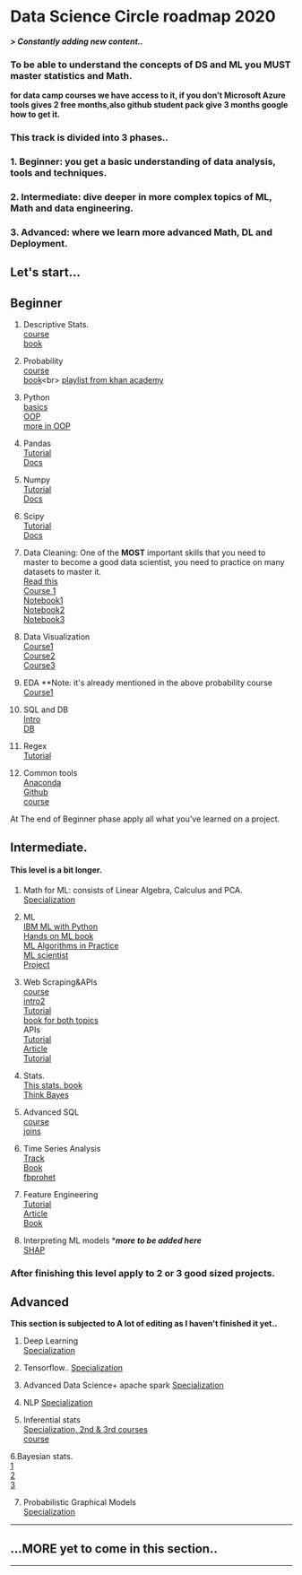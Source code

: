 # Data Science Circle roadmap 2020

***> Constantly adding new content..***
### To be able to understand the concepts of DS and ML you MUST master statistics and Math.

**for data camp courses we have access to it, if you don’t Microsoft Azure tools gives 2 free months,also github student pack give 3 months google how to get it.**

### This track is divided into 3 phases..

 ### 1. Beginner: you get a basic understanding of data analysis, tools and techniques.
 ### 2. Intermediate: dive deeper in more complex topics of ML, Math and data engineering.
 ### 3. Advanced: where we learn more advanced Math, DL and Deployment.

## Let's start...

## Beginner

 1. Descriptive Stats. <br>
[course](https://www.udacity.com/course/intro-to-descriptive-statistics--ud827)<br>
[book](http://onlinestatbook.com/Online_Statistics_Education.pdf)<br>
2. Probability<br>
[course](https://www.coursera.org/learn/probability-theory-statistics)<br>
[book](https://drive.google.com/file/d/1oQMZQk0KSoLsOjDKnjWWoKWIF_LFCV5a/view?usp=sharing(https://drive.google.com/file/d/1oQMZQk0KSoLsOjDKnjWWoKWIF_LFCV5a/view?usp=sharing)**)<br>
[playlist from khan academy](https://www.khanacademy.org/math/statistics-probability/probability-library)<br>
3. Python<br>
[basics](https://classroom.udacity.com/courses/ud1110)<br>
[OOP](https://learn.datacamp.com/courses/object-oriented-programming-in-python)<br>
[more in OOP](https://www.futurelearn.com/courses/object-oriented-principles)<br>
4. Pandas<br>
[Tutorial](https://www.kaggle.com/learn/pandas)<br>
[Docs](https://pandas.pydata.org/pandas-docs/version/0.15/tutorials.html)<br>
5. Numpy<br>
[Tutorial](http://cs231n.github.io/python-numpy-tutorial/)<br>
[Docs](https://numpy.org/doc/1.18/user/quickstart.html)<br>
6. Scipy<br>
[Tutorial](https://cs231n.github.io/python-numpy-tutorial/#scipy)<br>
[Docs](https://docs.scipy.org/doc/scipy/reference/tutorial/general.html)<br>

7. Data Cleaning: One of the **MOST** important skills that you need to master to become a good data scientist, you need to practice on many datasets to master it.<br>
[Read this](https://towardsdatascience.com/the-ultimate-guide-to-data-cleaning-3969843991d4)<br>
[Course 1](https://www.datacamp.com/courses/cleaning-data-in-python)<br>
[Notebook1](https://www.kaggle.com/bandiatindra/telecom-churn-prediction)<br/>
[Notebook2](https://drive.google.com/drive/folders/1OQAEQ8rC4j6oBP7AyDU4bKpPr8sSStJI?fbclid=IwAR2dSrbyoZLM-Wm57yEYy8L8PmpPV9hqXdkNf-pURJC5C5xCz7UJB4YpJ7M)<br/>
[Notebook3](https://www.kaggle.com/ashishg21/data-cleaning-and-some-analysis-shoe-prices)<br>
8. Data Visualization<br>
[Course1](https://learn.datacamp.com/courses/introduction-to-data-visualization-with-seaborn)<br>
[Course2](https://learn.datacamp.com/courses/intermediate-data-visualization-with-seaborn)<br>
[Course3](https://www.coursera.org/learn/understanding-visualization-data)<br>

9. EDA
**Note: it's already mentioned in the above probability course <br>
[Course1](https://learn.datacamp.com/courses/exploratory-data-analysis-in-python) <br>
10. SQL and DB<br>
[Intro](https://learn.datacamp.com/courses/introduction-to-sql)<br>
[DB](https://learn.datacamp.com/courses/introduction-to-relational-databases-in-sql)<br>
11. Regex<br>
[Tutorial](https://www.datacamp.com/community/tutorials/python-regular-expression-tutorial)<br>
12. Common tools<br>
[Anaconda](https://learn.datacamp.com/courses/conda-essentials)<br>
[Github](https://git-scm.com/book/en/v2)<br>
[course](https://www.udacity.com/course/version-control-with-git--ud123)<br>

At The end of Beginner phase apply all what you've learned on a project.

## Intermediate.
#### This level is a bit longer.
1. Math for ML: consists of Linear Algebra, Calculus and PCA. <br>
[Specialization](https://www.coursera.org/specializations/mathematics-machine-learning)<br>
2. ML<br>
[IBM ML with Python](https://www.coursera.org/learn/machine-learning-with-python)<br>
[Hands on ML book](https://drive.google.com/file/d/15J7YoyRcmwQE2mgW5yVs-MrPL3YtmuSz/view?usp=sharing&fbclid=IwAR1RVi90sfrggEaZnc1roXW9H8AGECyHcsQnZw22FORq-HSaP0VlBU5CAiM)<br>
[ML Algorithms in Practice](https://www.coursera.org/specializations/machine-learning-algorithms-real-world?utm_medium=email&utm_source=marketing&utm_campaign=A39CcMUuEempyReieZALEQ)<br>
[ML scientist](https://learn.datacamp.com/career-tracks/machine-learning-scientist-with-python?version=1)<br>
[Project](https://www.coursera.org/learn/applied-data-science-capstone)<br>
3. Web Scraping&APIs<br>
[course](https://learn.datacamp.com/courses/web-scraping-with-python)<br>
[intro2](https://www.dataquest.io/blog/web-scraping-tutorial-python/)<br>
[Tutorial](https://realpython.com/beautiful-soup-web-scraper-python/)<br>
[book for both topics](https://b-ok.africa/book/3515980/5d50aa)<br>
APIs <br>
[Tutorial](https://www.dataquest.io/blog/python-api-tutorial/)<br>
[Article](https://medium.com/m/global-identity?redirectUrl=https%3A%2F%2Ftowardsdatascience.com%2Fhow-to-pull-data-from-an-api-using-python-requests-edcc8d6441b1)<br>
[Tutorial](https://rapidapi.com/blog/how-to-use-an-api-with-python/)<br>
4. Stats.<br>
[This stats. book](https://b-ok.africa/book/2737548/7659e9)<br>
[Think Bayes](https://b-ok.africa/book/2737587/ab97d5)<br>
5. Advanced SQL<br>
[course](https://learn.datacamp.com/courses/intermediate-data-visualization-with-seaborn)<br>
[joins](https://learn.datacamp.com/courses/joining-data-in-postgresql)<br>

6. Time Series Analysis<br>
[Track](https://learn.datacamp.com/skill-tracks/time-series-with-python)<br>
[Book](https://www.memsql.com/resources/ebook-oreilly_time_series_2019)<br>
[fbprohet](https://facebook.github.io/prophet/docs/quick_start.html)<br>
7. Feature Engineering<br>
[Tutorial](https://www.kaggle.com/learn/feature-engineering)<br>
[Article](https://www.medium.com/m/global-identity?redirectUrl=https%3A%2F%2Ftowardsdatascience.com%2Ffeature-engineering-for-machine-learning-3a5e293a5114)<br>
[Book](https://b-ok.cc/book/3583182/056a36)<br>
8. Interpreting ML models ****more to be added here*** <br/>
[SHAP](https://shap.readthedocs.io/en/latest/)<br/>

###  After finishing this level apply to 2 or 3 good sized projects.

## Advanced
**This section is subjected to A lot of editing as I haven't finished it yet..**

1. Deep Learning <br>
[Specialization](https://www.coursera.org/specializations/deep-learning)<br>

2. Tensorflow..
[Specialization](https://www.coursera.org/specializations/tensorflow-in-practice)<br>

3. Advanced Data Science+ apache spark
[Specialization](https://www.coursera.org/specializations/advanced-data-science-ibm)<br>
4. NLP 
[Specialization](https://www.coursera.org/specializations/natural-language-processing)<br>

5. Inferential stats <br>
[Specialization, 2nd & 3rd courses](https://www.coursera.org/specializations/statistics-with-python)<br>
[course](https://www.coursera.org/learn/statistical-inferences)<br>

6.Bayesian stats.<br>
[1](https://www.coursera.org/learn/bayesian-statistics)<br>
[2](https://www.coursera.org/learn/mcmc-bayesian-statistics)<br>
[3](https://www.coursera.org/learn/mixture-models)<br>

7. Probabilistic Graphical Models <br>[Specialization](https://www.coursera.org/specializations/probabilistic-graphical-models)<br>

***

## ...MORE yet to come in this section..

***

